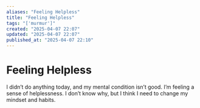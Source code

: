 ```yaml
---
aliases: "Feeling Helpless"
title: "Feeling Helpless"
tags: "['murmur']"
created: "2025-04-07 22:07"
updated: "2025-04-07 22:07"
published_at: "2025-04-07 22:10"
---
```


# Feeling Helpless

I didn’t do anything today, and my mental condition isn’t good. I’m feeling a sense of helplessness. I don’t know why, but I think I need to change my mindset and habits.